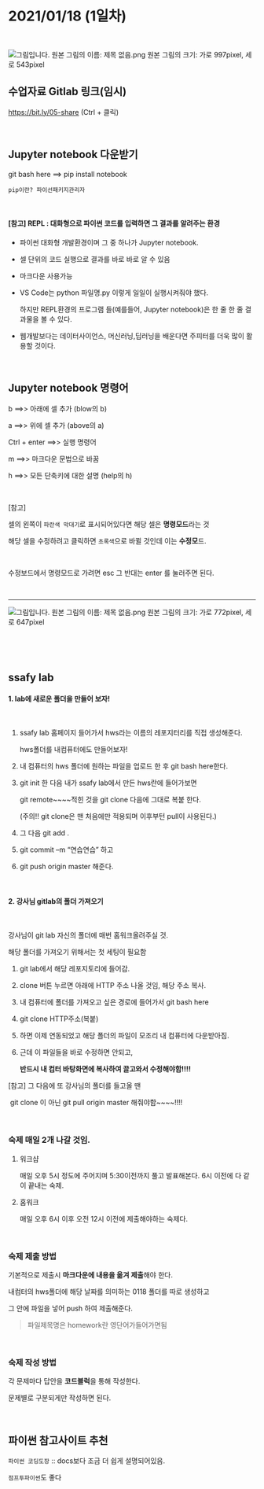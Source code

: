 # 2021/01/18 (1일차)

​    

  ![그림입니다.  원본 그림의 이름: 제목 없음.png  원본 그림의 크기: 가로 997pixel, 세로 543pixel](file:///C:\Users\user\AppData\Local\Temp\tmpD23F.jpg)  

 ## 수업자료 Gitlab 링크(임시)

https://bit.ly/05-share (Ctrl + 클릭)

​    

## Jupyter notebook 다운받기

git bash here ==> pip install notebook  

`pip이란? 파이선패키지관리자`

​    

#### [참고] REPL : 대화형으로 파이썬 코드를 입력하면 그 결과를 알려주는 환경

* 파이썬 대화형 개발환경이며 그 중 하나가 Jupyter notebook.

* 셀 단위의 코드 실행으로 결과를 바로 바로 알 수 있음

* 마크다운 사용가능

* VS Code는 python 파일명.py 이렇게 일일이 실행시켜줘야 했다.

  하지만 REPL환경의 프로그램 들(예를들어, Jupyter notebook)은 한 줄 한 줄 결과물을 볼 수 있다. 

* 웹개발보다는 데이터사이언스, 머신러닝,딥러닝을 배운다면 주피터를 더욱 많이 활용할 것이다.

​    

## Jupyter notebook 명령어

b ==>> 아래에 셀 추가 (blow의 b)    

a ==>> 위에 셀 추가 (above의 a)    

Ctrl + enter  ==>> 실행 명령어    

m ==>> 마크다운 문법으로 바꿈    

h ==>> 모든 단축키에 대한 설명 (help의 h)

​    

[참고]

셀의 왼쪽이 `파란색 막대기`로 표시되어있다면 해당 셀은 **명령모드**라는 것

해당 셀을 수정하려고 클릭하면 `초록색`으로 바뀔 것인데 이는 **수정모**드.

​    

수정보드에서 명령모드로 가려면 esc 그 반대는  enter 를 눌러주면 된다.

​    

---





  ![그림입니다.  원본 그림의 이름: 제목 없음.png  원본 그림의 크기: 가로 772pixel, 세로 647pixel](file:///C:\Users\user\AppData\Local\Temp\tmpD25F.jpg)  

​    

​    

## ssafy lab



#### 1. lab에 새로운 폴더을 만들어 보자!

​    

1. ssafy lab 홈페이지 들어가서 hws라는 이름의 레포지터리를 직접 생성해준다.

   hws폴더를 내컴퓨터에도 만들어보자!

2. 내 컴퓨터의 hws 폴더에 원하는 파일을 업로드 한 후 git bash here한다. 

3. git init 한 다음 내가 ssafy lab에서 만든 hws란에 들어가보면  

   git remote~~~~적힌 것을 git clone 다음에 그대로 복붙 한다. 

   (주의!! git clone은 맨 처음에만 적용되며 이후부턴 pull이 사용된다.)

4. 그 다음 git add .

5. git commit –m “연습연습” 하고 

6. git push origin master 해준다.

​    

#### 2. 강사님 gitlab의 폴더 가져오기

​    

강사님이 git lab 자신의 폴더에 매번 홈워크올려주실 것.

해당 폴더를 가져오기 위해서는 첫 세팅이 필요함



1. git lab에서 해당 레포지토리에 들어감. 

2. clone 버튼 누르면 아래에 HTTP 주소 나올 것임, 해당 주소 복사.

3. 내 컴퓨터에 폴더를 가져오고 싶은 경로에 들어가서 git bash here

4. git clone HTTP주소(복붙)

5. 하면 이제 연동되었고 해당 폴더의 파일이 모조리 내 컴퓨터에 다운받아짐.

6. 근데 이 파일들을 바로 수정하면 안되고,

   **반드시 내 컴터 바탕화면에 복사하여 끌고와서 수정해야함!!!!**

[참고] 그 다음에 또 강사님의 폴더를 들고올 땐

​	   	git clone 이 아닌 git pull origin master 해줘야함~~~~!!!!

​    

  

### 숙제 매일 2개 나갈 것임.

1. 워크샵

   매일 오후 5시 정도에 주어지며 5:30이전까지 풀고 발표해본다. 6시 이전에 다 같이 끝내는 숙제.

2. 홈워크

   매일 오후 6시 이후 오전 12시 이전에 제출해야하는 숙제다.

​    

### 숙제 제출 방법

기본적으로 제출시 **마크다운에 내용을 옮겨 제출**해야 한다.

내컴터의 hws폴더에 해당 날짜를 의미하는 0118 폴더를 따로 생성하고 

그 안에 파일을 넣어 push 하여 제출해준다.

>  파일제목명은 homework란 영단어가들어가면됨

​    

### 숙제 작성 방법

각 문제마다 답안을 **코드블럭**을 통해 작성한다.

문제별로 구분되게만 작성하면 된다.

​    

## 파이썬 참고사이트 추천

`파이썬 코딩도장`  :: docs보다 조금 더 쉽게 설명되어있음.

`점프투파이썬`도 좋다